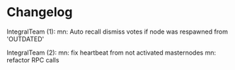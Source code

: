 Changelog
=========

IntegralTeam (1):
      mn: Auto recall dismiss votes if node was respawned from 'OUTDATED'

IntegralTeam (2):
      mn: fix heartbeat from not activated masternodes
      mn: refactor RPC calls
